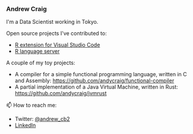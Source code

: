 ### Andrew Craig

I'm a Data Scientist working in Tokyo.

Open source projects I've contributed to:
- [R extension for Visual Studio Code](https://github.com/Ikuyadeu/vscode-R)
- [R language server](https://github.com/REditorSupport/languageserver)

A couple of my toy projects:
- A compiler for a simple functional programming language, written in C and Assembly: https://github.com/andycraig/functional-compiler
- A partial implementation of a Java Virtual Machine, written in Rust: https://github.com/andycraig/jvmrust

<!--
- 🔭 I’m currently working on ...
- 🌱 I’m currently learning ...
- 👯 I’m looking to collaborate on ...
- 🤔 I’m looking for help with ...
- 💬 Ask me about ...
- 📫 How to reach me: ...
- 😄 Pronouns: ...
- ⚡ Fun fact: ...
-->
📫 How to reach me:
- Twitter: [@andrew_cb2](https://twitter.com/andrew_cb2?lang=en)
- [LinkedIn](https://www.linkedin.com/in/andrew-craig-96495a58/)
